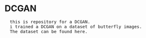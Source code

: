 # DCGAN
<pre>
  this is repository for a DCGAN. 
  i trained a DCGAN on a dataset of butterfly images.
  The dataset can be found here.
</pre>
